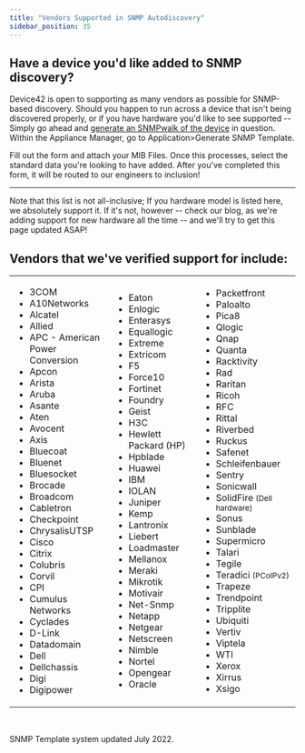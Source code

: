```yaml
---
title: "Vendors Supported in SNMP Autodiscovery"
sidebar_position: 35
---
```


## Have a device you'd like added to SNMP discovery?

Device42 is open to supporting as many vendors as possible for SNMP-based discovery. Should you happen to run across a device that isn't being discovered properly, or if you have hardware you'd like to see supported -- Simply go ahead and [generate an SNMPwalk of the device](administration/appliance-manager/collecting-snmpwalk-output-for-troubleshooting.md) in question.  Within the Appliance Manager, go to Application>Generate SNMP Template.

Fill out the form and attach your MIB Files. Once this processes, select the standard data you're looking to have added. After you've completed this form, it will be routed to our engineers to inclusion!

* * *

Note that this list is not all-inclusive; If you hardware model is listed here, we absolutely support it. If it's not, however -- check our blog, as we're adding support for new hardware all the time -- and we'll try to get this page updated ASAP!

## Vendors that we've verified support for include:

<table><tbody><tr><td width="288"><ul><li>3COM</li><li>A10Networks</li><li>Alcatel</li><li>Allied</li><li>APC - American Power Conversion</li><li>Apcon</li><li>Arista</li><li>Aruba</li><li>Asante</li><li>Aten</li><li>Avocent</li><li>Axis</li><li>Bluecoat</li><li>Bluenet</li><li>Bluesocket</li><li>Brocade</li><li>Broadcom</li><li>Cabletron</li><li>Checkpoint</li><li>ChrysalisUTSP</li><li>Cisco</li><li>Citrix</li><li>Colubris</li><li>Corvil</li><li>CPI</li><li>Cumulus Networks</li><li>Cyclades</li><li>D-Link</li><li>Datadomain</li><li>Dell</li><li>Dellchassis</li><li>Digi</li><li>Digipower</li></ul></td><td width="288"><ul><li>Eaton</li><li>Enlogic</li><li>Enterasys</li><li>Equallogic</li><li>Extreme</li><li>Extricom</li><li>F5</li><li>Force10</li><li>Fortinet</li><li>Foundry</li><li>Geist</li><li>H3C</li><li>Hewlett Packard (HP)</li><li>Hpblade</li><li>Huawei</li><li>IBM</li><li>IOLAN</li><li>Juniper</li><li>Kemp</li><li>Lantronix</li><li>Liebert</li><li>Loadmaster</li><li>Mellanox</li><li>Meraki</li><li>Mikrotik</li><li>Motivair</li><li>Net-Snmp</li><li>Netapp</li><li>Netgear</li><li>Netscreen</li><li>Nimble</li><li>Nortel</li><li>Opengear</li><li>Oracle</li></ul></td><td width="288"><ul><li>Packetfront</li><li>Paloalto</li><li>Pica8</li><li>Qlogic</li><li>Qnap</li><li>Quanta</li><li>Racktivity</li><li>Rad</li><li>Raritan</li><li>Ricoh</li><li>RFC</li><li>Rittal</li><li>Riverbed</li><li>Ruckus</li><li>Safenet</li><li>Schleifenbauer</li><li>Sentry</li><li>Sonicwall</li><li>SolidFire <small>(Dell hardware)</small></li><li>Sonus</li><li>Sunblade</li><li>Supermicro</li><li>Talari</li><li>Tegile</li><li>Teradici <small>(PCoIPv2)</small></li><li>Trapeze</li><li>Trendpoint</li><li>Tripplite</li><li>Ubiquiti</li><li>Vertiv</li><li>Viptela</li><li>WTI</li><li>Xerox</li><li>Xirrus</li><li>Xsigo</li></ul></td></tr></tbody></table>

 

SNMP Template system updated July 2022.
